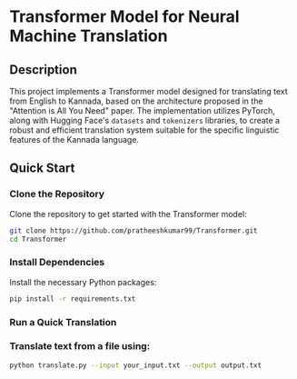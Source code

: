# Transformer Model for Neural Machine Translation

## Description
This project implements a Transformer model designed for translating text from English to Kannada, based on the architecture proposed in the "Attention is All You Need" paper. The implementation utilizes PyTorch, along with Hugging Face's `datasets` and `tokenizers` libraries, to create a robust and efficient translation system suitable for the specific linguistic features of the Kannada language.

## Quick Start

### Clone the Repository
Clone the repository to get started with the Transformer model:
```bash
git clone https://github.com/pratheeshkumar99/Transformer.git
cd Transformer

```

### Install Dependencies
Install the necessary Python packages:
```bash
pip install -r requirements.txt
```
### Run a Quick Translation

### Translate text from a file using:

```bash
python translate.py --input your_input.txt --output output.txt
```


